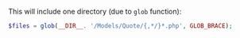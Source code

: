 This will include one directory (due to `glob` function):

```php
$files = glob(__DIR__. '/Models/Quote/{,*/}*.php', GLOB_BRACE);
```
